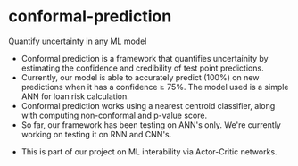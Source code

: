 # conformal-prediction
Quantify uncertainty in any ML model

- Conformal prediction is a framework that quantifies uncertainity by estimating the confidence and credibility of test point predictions.
- Currently, our model is able to accurately predict (100%) on new predictions when it has a confidence ≥ 75%. The model used is a simple ANN for loan risk
calculation. 
- Conformal prediction works using a nearest centroid classifier, along with computing non-conformal and p-value score.
- So far, our framework has been testing on ANN's only. We're currently working on testing it on RNN and CNN's.
* This is part of our project on ML interability via Actor-Critic networks.
